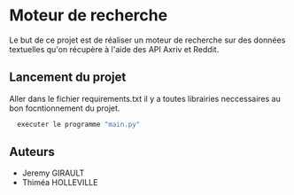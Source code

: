 
# Moteur de recherche

Le but de ce projet est de réaliser un moteur de recherche sur des données textuelles qu'on récupère à l'aide des API Axriv et Reddit.


## Lancement du projet

Aller dans le fichier requirements.txt il y a toutes librairies neccessaires au bon focntionnement du projet.

```bash
  executer le programme "main.py"
```


## Auteurs

- Jeremy GIRAULT
- Thiméa HOLLEVILLE


